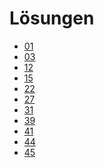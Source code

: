 Lösungen
========

- [01](01.md) <!-- OK -->
- [03](03.md) <!-- OK -->
- [12](12.md) <!-- OK -->
- [15](15.md) <!-- OK -->
- [22](22.md) <!-- OK -->
- [27](27.md) <!-- OK -->
- [31](31.md) <!-- OK -->
- [39](39.md) <!-- OK -->
- [41](41.md) <!-- OK -->
- [44](44.md) <!-- OK -->
- [45](45.md) <!-- OK -->
